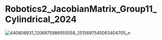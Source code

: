 # Robotics2_JacobianMatrix_Group11_Cylindrical_2024

![440808931_1206975986955558_2515697545063404705_n](https://github.com/ImangTimang/Robotics2_JacobianMatrix_Group11_Cylindrical_2024/assets/157492494/9f00b29e-a40c-4032-ae33-a1c50b6e24dc)
